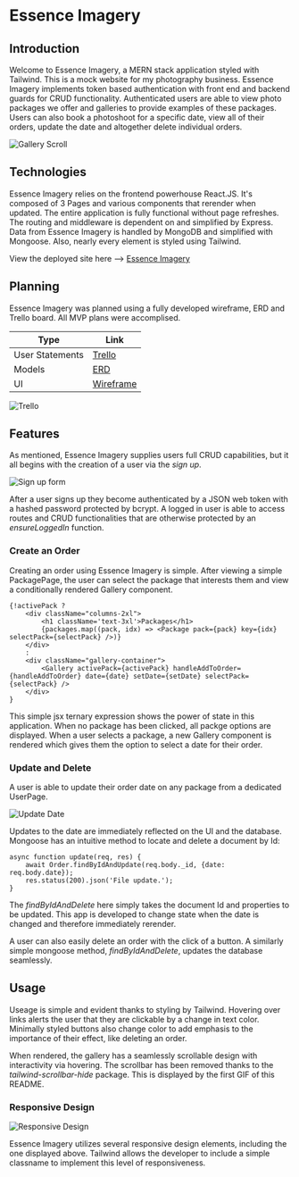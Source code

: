 # Essence Imagery

## Introduction

Welcome to Essence Imagery, a MERN stack application styled with Tailwind. This is a mock website for my photography business. Essence Imagery implements token based authentication with front end and backend guards for CRUD functionality. Authenticated users are able to view photo packages we offer and galleries to provide examples of these packages. Users can also book a photoshoot for a specific date, view all of their orders, update the date and altogether delete individual orders. 

![Gallery Scroll](https://media.giphy.com/media/aZNIeFFlMd2ALFZLR0/giphy.gif)

## Technologies

Essence Imagery relies on the frontend powerhouse React.JS. It's composed of 3 Pages and various components that rerender when updated. The entire application is fully functional without page refreshes. The routing and middleware is dependent on and simplified by Express. Data from Essence Imagery is handled by MongoDB and simplified with Mongoose. Also, nearly every element is styled using Tailwind. 

View the deployed site here --> [Essence Imagery](https://essence-imagery.herokuapp.com/)

## Planning

Essence Imagery was planned using a fully developed wireframe, ERD and Trello board. All MVP plans were accomplised. 

| Type | Link |
|-----|-----
| User Statements | [Trello](https://trello.com/b/Oh7JX2H3/project3) |
| Models | [ERD](https://lucid.app/lucidchart/d2d3ba39-a4f7-4208-909e-4d3f2280b97f/edit?beaconFlowId=293E4409970036BA&invitationId=inv_37e29a90-f3a1-41b3-8641-9af0e5b563f2&page=0_0#)|
| UI | [Wireframe](https://www.figma.com/file/4ymiL0bgZZ3sNQazVtWwtX/Project3?node-id=0-1&t=3KznuURnvlEmjiWr-0)|

![Trello](https://i.ibb.co/hK8zLD5/873-C3568-397-A-448-B-BB73-100-B7-A31-D1-A8.jpg)


## Features

As mentioned, Essence Imagery supplies users full CRUD capabilities, but it all begins with the creation of a user via the *sign up*.

![Sign up form](https://i.ibb.co/ZGGwmwz/62-CAE80-E-50-C5-402-F-8245-68-F8-DD36559-D.jpg)

After a user signs up they become authenticated by a JSON web token with a hashed password protected by bcrypt. A logged in user is able to access routes and CRUD functionalities that are otherwise protected by an *ensureLoggedIn* function.

### Create an Order

Creating an order using Essence Imagery is simple. After viewing a simple PackagePage, the user can select the package that interests them and view a conditionally rendered Gallery component. 

```
{!activePack ?
    <div className="columns-2xl">
        <h1 className='text-3xl'>Packages</h1>
        {packages.map((pack, idx) => <Package pack={pack} key={idx} selectPack={selectPack} />)}
    </div>
    :
    <div className="gallery-container">
        <Gallery activePack={activePack} handleAddToOrder={handleAddToOrder} date={date} setDate={setDate} selectPack={selectPack} />
    </div>
}
```

This simple jsx ternary expression shows the power of state in this application. When no package has been clicked, all packge options are displayed. When a user selects a package, a new Gallery component is rendered which gives them the option to select a date for their order.

### Update and Delete

A user is able to update their order date on any package from a dedicated UserPage.

![Update Date](https://i.ibb.co/ZBRffWM/Screenshot-2023-04-20-at-9-06-24-PM.png)

Updates to the date are immediately reflected on the UI and the database. Mongoose has an intuitive method to locate and delete a document by Id: 
```
async function update(req, res) {
    await Order.findByIdAndUpdate(req.body._id, {date: req.body.date}); 
    res.status(200).json('File update.');
}
```
The *findByIdAndDelete* here simply takes the document Id and properties to be updated. This app is developed to change state when the date is changed and therefore immediately rerender. 

A user can also easily delete an order with the click of a button. A similarly simple mongoose method, *findByIdAndDelete*, updates the database seamlessly. 

## Usage

Useage is simple and evident thanks to styling by Tailwind. Hovering over links alerts the user that they are clickable by a change in text color. Minimally styled buttons also change color to add emphasis to the importance of their effect, like deleting an order. 

When rendered, the gallery has a seamlessly scrollable design with interactivity via hovering. The scrollbar has been removed thanks to the *tailwind-scrollbar-hide* package. This is displayed by the first GIF of this README.

### Responsive Design
![Responsive Design](https://media.giphy.com/media/3yWOgwwcTfIipnUc6a/giphy.gif)

Essence Imagery utilizes several responsive design elements, including the one displayed above. Tailwind allows the developer to include a simple classname to implement this level of responsiveness. 
